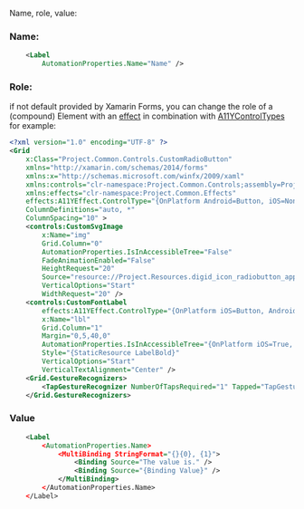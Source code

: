 Name, role, value:

### Name:

```xml
    <Label
        AutomationProperties.Name="Name" />
```

### Role:
if not default provided by Xamarin Forms, you can change the role of a (compound) Element with an [effect](./A11yEffect.md#A11YEffect) in combination with [A11YControlTypes](./A11yEffect.md#A11YControlTypes) for example:

```xml
<?xml version="1.0" encoding="UTF-8" ?>
<Grid
    x:Class="Project.Common.Controls.CustomRadioButton"
    xmlns="http://xamarin.com/schemas/2014/forms"
    xmlns:x="http://schemas.microsoft.com/winfx/2009/xaml"
    xmlns:controls="clr-namespace:Project.Common.Controls;assembly=Project.Common"
    xmlns:effects="clr-namespace:Project.Common.Effects"
    effects:A11YEffect.ControlType="{OnPlatform Android=Button, iOS=None}"
    ColumnDefinitions="auto, *"
    ColumnSpacing="10" >
    <controls:CustomSvgImage
        x:Name="img"
        Grid.Column="0"
        AutomationProperties.IsInAccessibleTree="False"
        FadeAnimationEnabled="False"
        HeightRequest="20"
        Source="resource://Project.Resources.digid_icon_radiobutton_app_off.svg"
        VerticalOptions="Start"
        WidthRequest="20" />
    <controls:CustomFontLabel
        effects:A11YEffect.ControlType="{OnPlatform iOS=Button, Android=None}"
        x:Name="lbl"
        Grid.Column="1"
        Margin="0,5,40,0"
        AutomationProperties.IsInAccessibleTree="{OnPlatform iOS=True, Android=False}"
        Style="{StaticResource LabelBold}"
        VerticalOptions="Start"
        VerticalTextAlignment="Center" />
    <Grid.GestureRecognizers>
        <TapGestureRecognizer NumberOfTapsRequired="1" Tapped="TapGestureRecognizer_OnTapped" />
    </Grid.GestureRecognizers>
```
### Value
```xml
    <Label
        <AutomationProperties.Name>
            <MultiBinding StringFormat="{}{0}, {1}">
                <Binding Source="The value is." />
                <Binding Source="{Binding Value}" />
            </MultiBinding>
        </AutomationProperties.Name>
    </Label>
```